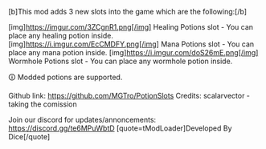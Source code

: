 [b]This mod adds 3 new slots into the game which are the following:[/b]

[img]https://imgur.com/3ZCgnR1.png[/img] Healing Potions slot - You can place any healing potion inside.
[img]https://i.imgur.com/EcCMDFY.png[/img] Mana Potions slot - You can place any mana potion inside.
[img]https://i.imgur.com/doS26mE.png[/img] Wormhole Potions slot - You can place any wormhole potion inside.


🛈 Modded potions are supported.

Github link: https://github.com/MGTro/PotionSlots
Credits: scalarvector - taking the comission

Join our discord for updates/annoncements: https://discord.gg/te6MPuWbtD
[quote=tModLoader]Developed By Dice[/quote]
